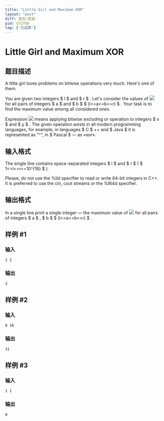 ```yaml
---
title: "Little Girl and Maximum XOR"
layout: "post"
diff: 普及/提高-
pid: CF276D
tag: ['位运算']
---
```


# Little Girl and Maximum XOR

## 题目描述

A little girl loves problems on bitwise operations very much. Here's one of them.

You are given two integers $ l $ and $ r $ . Let's consider the values of ![](https://cdn.luogu.com.cn/upload/vjudge_pic/CF276D/e4d673f94fffa65030d2edd227a746e3a121dade.png) for all pairs of integers $ a $ and $ b $ $ (l<=a<=b<=r) $ . Your task is to find the maximum value among all considered ones.

Expression ![](https://cdn.luogu.com.cn/upload/vjudge_pic/CF276D/a0b0fe9e9428287337c0277ea02ca07fcf0a01a7.png) means applying bitwise excluding or operation to integers $ x $ and $ y $ . The given operation exists in all modern programming languages, for example, in languages $ C $ ++ and $ Java $ it is represented as "^", in $ Pascal $ — as «xor».

## 输入格式

The single line contains space-separated integers $ l $ and $ r $ ( $ 1<=l<=r<=10^{18} $ ).

Please, do not use the %lld specifier to read or write 64-bit integers in С++. It is preferred to use the cin, cout streams or the %I64d specifier.

## 输出格式

In a single line print a single integer — the maximum value of ![](https://cdn.luogu.com.cn/upload/vjudge_pic/CF276D/e4d673f94fffa65030d2edd227a746e3a121dade.png) for all pairs of integers $ a $ , $ b $ $ (l<=a<=b<=r) $ .

## 样例 #1

### 输入

```
1 2

```

### 输出

```
3

```

## 样例 #2

### 输入

```
8 16

```

### 输出

```
31

```

## 样例 #3

### 输入

```
1 1

```

### 输出

```
0

```

